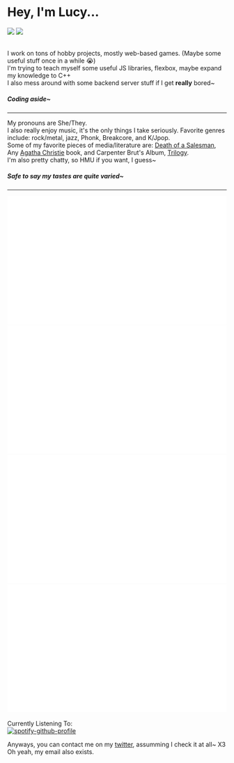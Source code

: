 # Hey, I'm Lucy...

<div>
  <a href="https://twitter.com/Lu_Sife_"><img src="https://img.shields.io/badge/-Twitter-blue"></a>
  <a href="https://www.buymeacoffee.com/lusife"><img src="https://img.shields.io/badge/-Donation-yellow"></a>
</div>
<br>

I work on tons of hobby projects, mostly web-based games. (Maybe some useful stuff once in a while 😭)<br>
I'm trying to teach myself some useful JS libraries, flexbox, maybe expand my knowledge to C++<br>
I also mess around with some backend server stuff if I get __really__ bored~<br>

##### Coding aside~

---

My pronouns are She/They.<br>
I also really enjoy music, it's the only things I take seriously. Favorite genres include: rock/metal, jazz, Phonk, Breakcore, and K/Jpop.<br>
Some of my favorite pieces of media/literature are: [Death of a Salesman](https://en.wikipedia.org/wiki/Death_of_a_Salesman), Any [Agatha Christie](https://en.wikipedia.org/wiki/Agatha_Christie) book, and Carpenter Brut's Album, [Trilogy](https://open.spotify.com/album/5iPLQmPK5f0r69TPJcfAt2?si=0zdPwieUQMO2TqzYge1wFQ).<br>
I'm also pretty chatty, so HMU if you want, I guess~<br>
##### Safe to say my tastes are quite varied~

---

![](https://raw.githubusercontent.com/lu-sife/github-stats/master/generated/overview.svg#gh-dark-mode-only)
![](https://raw.githubusercontent.com/lu-sife/github-stats/master/generated/overview.svg#gh-light-mode-only)
![](https://raw.githubusercontent.com/lu-sife/github-stats/master/generated/languages.svg#gh-dark-mode-only)
![](https://raw.githubusercontent.com/lu-sife/github-stats/master/generated/languages.svg#gh-light-mode-only)
<!--START_SECTION:waka-->
<!--END_SECTION:waka-->
<p align="center">

Currently Listening To:<br>
[![spotify-github-profile](https://spotify-github-profile.vercel.app/api/view?uid=2lckj8cqkajywo3nqxx6rlbgc&cover_image=true&theme=natemoo-re&show_offline=false&bar_color=53b14f&bar_color_cover=true)](https://spotify-github-profile.vercel.app/api/view?uid=2lckj8cqkajywo3nqxx6rlbgc&redirect=true)

</p>

Anyways, you can contact me on my [twitter](https://twitter.com/Lu_Sife_), assumming I check it at all~ X3<br>
Oh yeah, my email also exists.<br>
